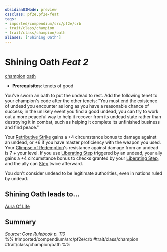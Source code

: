 ```yaml
---
obsidianUIMode: preview
cssclass: pf2e,pf2e-feat
tags:
- imported/compendium/src/pf2e/crb
- trait/class/champion
- trait/class/champion/oath
aliases: ["Shining Oath"]
---
```

# Shining Oath  *Feat 2*  
[champion](rules/traits/champion.md)  [oath](oath.md)  

- **Prerequisites**: tenets of good

You've sworn an oath to put the undead to rest. Add the following tenet to your champion's code after the other tenets: "You must end the existence of undead you encounter as long as you have a reasonable chance of success; in the unlikely event you find a good undead, you can try to work out a more peaceful way to help it recover from its undead state rather than destroying it in combat, such as helping it complete its unfinished business and find peace."

Your [Retributive Strike](rules/actions/retributive-strike.md) gains a +4 circumstance bonus to damage against an undead, or +6 if you have master proficiency with the weapon you used. Your [Glimpse of Redemption](glimpse-of-redemption.md)'s resistance against damage from an undead is 7 + your level. If you use [Liberating Step](liberating-step.md) triggered by an undead, your ally gains a +4 circumstance bonus to checks granted by your [Liberating Step](liberating-step.md), and the ally can [Step](step.md) twice afterward.

You don't consider undead to be legitimate authorities, even in nations ruled by undead.

## Shining Oath leads to...

[Aura Of Life](aura-of-life.md)

## Summary

*Source: Core Rulebook p. 110*  
%% #imported/compendium/src/pf2e/crb #trait/class/champion #trait/class/champion/oath %%